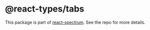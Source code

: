 # @react-types/tabs

This package is part of [react-spectrum](https://github.com/watheia/rsp-kit). See the repo for more details.
